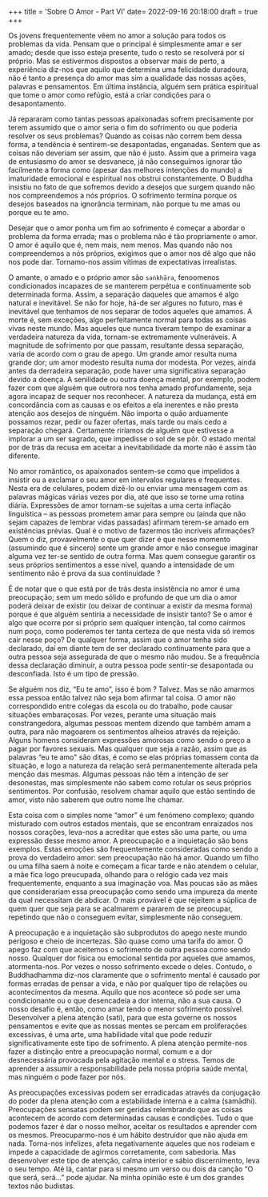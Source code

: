 +++
title = 'Sobre O Amor - Part VI'
date= 2022-09-16 20:18:00
draft = true
+++


Os jovens frequentemente vêem no amor a solução para todos os problemas da vida. Pensam que o principal é simplesmente amar e ser amado; desde que isso esteja presente, tudo o resto se resolverá por si próprio. Mas se estivermos dispostos a observar mais de perto, a experiência diz-nos que aquilo que determina uma felicidade duradoura, não é tanto a presença do amor mas sim a qualidade das nossas ações, palavras e pensamentos. Em última instância, alguém sem prática espiritual que tome o amor como refúgio, está a criar condições para o desapontamento. 

Já repararam como tantas pessoas apaixonadas sofrem precisamente por terem assumido que o amor seria o fim do sofrimento ou que poderia resolver os seus problemas? Quando as coisas não correm bem dessa forma, a tendência é sentirem-se desapontadas, enganadas. Sentem que as coisas não deveriam ser assim, que não é justo. Assim que a primeira vaga de entusiasmo do amor se desvanece, já não conseguimos ignorar tão facilmente a forma como (apesar das melhores intenções do mundo) a imaturidade emocional e espiritual nos obstrui constantemente. O Buddha insistiu no fato de que sofremos devido a desejos que surgem quando não nos compreendemos a nós próprios. O sofrimento termina porque os desejos baseados na ignorância terminam, não porque tu me amas ou porque eu te amo. 

Desejar que o amor ponha um fim ao sofrimento é começar a abordar o problema da forma errada; mas o problema não é tão propriamente o amor. O amor é aquilo que é, nem mais, nem menos. Mas quando não nos compreendemos a nós próprios, exigimos que o amor nos dê algo que não nos pode dar. Tornamo-nos assim vítimas de expectativas irrealistas. 
					
O amante, o amado e o próprio amor são `saṅkhāra`, fenoomenos condicionados incapazes de se manterem perpétua e continuamente sob determinada forma. Assim, a separação daqueles que amamos é algo natural e inevitável. Se não for hoje, há-de ser algures no futuro, mas é inevitável que tenhamos de nos separar de todos aqueles que amamos. A morte é, sem exceções, algo perfeitamente normal para todas as coisas vivas neste mundo. Mas aqueles que nunca tiveram tempo de examinar a verdadeira natureza da vida, tornam-se extremamente vulneráveis. A magnitude de sofrimento por que passam, resultante dessa separação, varia de acordo com o grau de apego. Um grande amor resulta numa grande dor; um amor modesto resulta numa dor modesta. Por vezes, ainda antes da derradeira separação, pode haver uma significativa separação devido a doença. A senilidade ou outra doença mental, por exemplo, podem fazer com que alguém que outrora nos tenha amado profundamente, seja agora incapaz de sequer nos reconhecer. A natureza da mudança, está em concordância com as causas e os efeitos a ela inerentes e não presta atenção aos desejos de ninguém. Não importa o quão arduamente possamos rezar, pedir ou fazer ofertas, mais tarde ou mais cedo a separação chegará. Certamente riríamos de alguém que estivesse a implorar a um ser sagrado, que impedisse o sol de se pôr. O estado mental por de trás da recusa em aceitar a inevitabilidade da morte não é assim tão diferente. 

No amor romântico, os apaixonados sentem-se como que impelidos a insistir ou a exclamar o seu amor em intervalos regulares e frequentes. Nesta era de celulares, podem dizê-lo ou enviar uma mensagem com as palavras mágicas várias vezes por dia, até que isso se torne uma rotina diária. Expressões de amor tornam-se sujeitas a uma certa inflação linguística – as pessoas prometem amar para sempre ou (ainda que não sejam capazes de lembrar vidas passadas) afirmam terem-se amado em existências prévias. Qual é o motivo de fazermos tão incríveis afirmações? Quem o diz, provavelmente o que quer dizer é que nesse momento (assumindo que é sincero) sente um grande amor e não consegue imaginar alguma vez ter-se sentido de outra forma. Mas quem consegue garantir os seus próprios sentimentos a esse nível, quando a intensidade de um sentimento não é prova da sua continuidade ? 		
 
		 	 	 		
É de notar que o que está por de trás desta insistência no amor é uma preocupação; sem um medo sólido e profundo de que um dia o amor poderá deixar de existir (ou deixar de continuar a existir da mesma forma) porque é que alguém sentiria a necessidade de insistir tanto? Se o amor é algo que ocorre por si próprio sem qualquer intenção, tal como cairmos num poço, como poderemos ter tanta certeza de que nesta vida só iremos cair nesse poço? De qualquer forma, assim que o amor tenha sido declarado, daí em diante tem de ser declarado continuamente para que a outra pessoa seja assegurada de que o mesmo não mudou. Se a frequência dessa declaração diminuir, a outra pessoa pode sentir-se desapontada ou desconfiada. Isto é um tipo de pressão. 
				
			
Se alguém nos diz, “Eu te amo”, isso é bom ? Talvez. Mas se não amarmos essa pessoa então talvez não seja bom afirmar tal coisa. O amor não correspondido entre colegas da escola ou do trabalho, pode causar situações embaraçosas. Por vezes, perante uma situação mais constrangedora, algumas pessoas mentem dizendo que também amam a outra, para não magoarem os sentimentos alheios através da rejeição. Alguns homens consideram expressões amorosas como sendo o preço a pagar por favores sexuais. Mas qualquer que seja a razão, assim que as palavras “eu te amo" são ditas, é como se elas próprias tomassem conta da situação, e logo a natureza da relação será permanentemente alterada pela menção das mesmas. Algumas pessoas não têm a intenção de ser desonestas, mas simplesmente não sabem como rotular os seus próprios sentimentos. Por confusão, resolvem chamar aquilo que estão sentindo de amor, visto não saberem que outro nome lhe chamar. 
					
					
Esta coisa com o simples nome “amor” é um fenómeno complexo; quando misturado com outros estados mentais, que se encontram enraizados nos nossos corações, leva-nos a acreditar que estes são uma parte, ou uma expressão desse mesmo amor. A preocupação e a inquietação são bons exemplos. Estas emoções são frequentemente consideradas como sendo a prova do verdadeiro amor: sem preocupação não há amor. Quando um filho ou uma filha saem à noite e começam a ficar tarde e não atendem o celular, a mãe fica logo preucupada, olhando para o relógio cada vez mais frequentemente, enquanto a sua imaginação voa. Mas poucas são as mães que considerariam essa preocupação como sendo uma impureza da mente da qual necessitam de abdicar. O mais provável é que rejeitem a súplica de quem quer que seja para se acalmarem e pararem de se preocupar, repetindo que não o conseguem evitar, simplesmente não conseguem. 
				
A preocupação e a inquietação são subprodutos do apego neste mundo perigoso e cheio de incertezas. São quase como uma tarifa do amor. O apego faz com que aceitemos o sofrimento de outra pessoa como sendo nosso. Qualquer dor física ou emocional sentida por aqueles que amamos, atormenta-nos. Por vezes o nosso sofrimento excede o deles. Contudo, o Buddhadhamma diz-nos claramente que o sofrimento mental é causado por formas erradas de pensar a vida, e não por qualquer tipo de relações ou acontecimentos da mesma. Aquilo que nos acontece só pode ser uma condicionante ou o que desencadeia a dor interna, não a sua causa. O nosso desafio é, então, como amar tendo o menor sofrimento possível. Desenvolver a plena atenção (sati), para que esta governe os nossos pensamentos e evite que as nossas mentes se percam em proliferações excessivas, é uma arte, uma habilidade vital que pode reduzir significativamente este tipo de sofrimento. A plena atenção permite-nos fazer a distinção entre a preocupação normal, comum e a dor desnecessária provocada pela agitação mental e o stress. Temos de aprender a assumir a responsabilidade pela nossa própria saúde mental, mas ninguém o pode fazer por nós.
					
As preocupações excessivas podem ser erradicadas através da conjugação do poder da plena atenção com a estabilidade interna e a calma (samādhi). Preocupações sensatas podem ser geridas relembrando que as coisas acontecem de acordo com determinadas causas e condições. Tudo o que podemos fazer é dar o nosso melhor, aceitar os resultados e aprender com os mesmos. Preocuparmo-nos é um hábito destruidor que não ajuda em nada. Torna-nos infelizes, afeta negativamente aqueles que nos rodeiam e impede a capacidade de agirmos corretamente, com sabedoria. Mas desenvolver este tipo de atenção, calma interior e sábio discernimento, leva o seu tempo. Até lá, cantar para si mesmo um verso ou dois da canção “O que será, será...” pode ajudar. Na minha opinião este é um dos grandes textos não budistas. 
